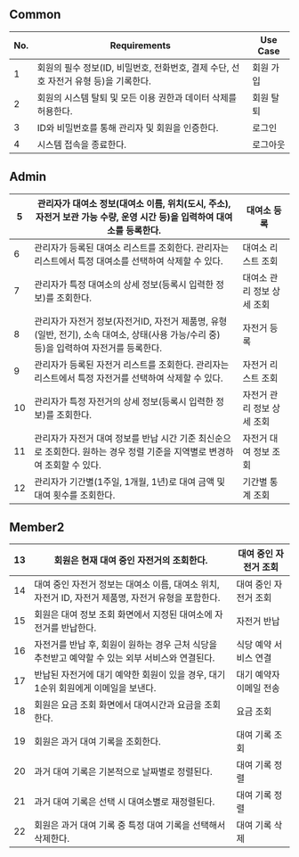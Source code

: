 ## Common

| No. | Requirements | Use Case |
| --- | --- | --- |
| 1 | 회원의 필수 정보(ID, 비밀번호, 전화번호, 결제 수단, 선호 자전거 유형 등)을 기록한다. | 회원 가입 |
| 2 | 회원의 시스템 탈퇴 및 모든 이용 권한과 데이터 삭제를 허용한다. | 회원 탈퇴 |
| 3 | ID와 비밀번호를 통해 관리자 및 회원을 인증한다. | 로그인 |
| 4 | 시스템 접속을 종료한다. | 로그아웃 |

## Admin

| 5 | 관리자가 대여소 정보(대여소 이름, 위치(도시, 주소), 자전거 보관 가능 수량, 운영 시간 등)을 입력하여 대여소를 등록한다. | 대여소 등록 |
| --- | --- | --- |
| 6 | 관리자가 등록된 대여소 리스트를 조회한다. 관리자는 리스트에서 특정 대여소를 선택하여 삭제할 수 있다. | 대여소 리스트 조회 |
| 7 | 관리자가 특정 대여소의 상세 정보(등록시 입력한 정보)를 조회한다. | 대여소 관리 정보 상세 조회 |
| 8 | 관리자가 자전거 정보(자전거ID, 자전거 제품명, 유형(일반, 전기), 소속 대여소, 상태(사용 가능/수리 중) 등)을 입력하여 자전거를 등록한다. | 자전거 등록 |
| 9 | 관리자가 등록된 자전거 리스트를 조회한다. 관리자는 리스트에서 특정 자전거를 선택하여 삭제할 수 있다. | 자전거 리스트 조회 |
| 10 | 관리자가 특정 자전거의 상세 정보(등록시 입력한 정보)를 조회한다. | 자전거 관리 정보 상세 조회 |
| 11 | 관리자가 자전거 대여 정보를 반납 시간 기준 최신순으로 조회한다. 원하는 경우 정렬 기준을 지역별로 변경하여 조회할 수 있다. | 자전거 대여 정보 조회 |
| 12 | 관리자가 기간별(1주일, 1개월, 1년)로 대여 금액 및 대여 횟수를 조회한다. | 기간별 통계 조회 |

## Member2

| 13 | 회원은 현재 대여 중인 자전거의 조회한다. | 대여 중인 자전거 조회 |
| --- | --- | --- |
| 14 | 대여 중인 자전거 정보는 대여소 이름, 대여소 위치, 자전거 ID, 자전거 제품명,  자전거 유형을 포함한다. | 대여 중인 자전거 조회 |
| 15 | 회원은 대여 정보 조회 화면에서 지정된 대여소에 자전거를 반납한다. | 자전거 반납 |
| 16 | 자전거를 반납 후, 회원이 원하는 경우 근처 식당을 추천받고 예약할 수 있는 외부 서비스와 연결된다. | 식당 예약 서비스 연결 |
| 17 | 반납된 자전거에 대기 예약한 회원이 있을 경우, 대기 1순위 회원에게 이메일을 보낸다. | 대기 예약자 이메일 전송 |
| 18 | 회원은 요금 조회 화면에서 대여시간과 요금을 조회한다. | 요금 조회 |
| 19 | 회원은 과거 대여 기록을 조회한다.  | 대여 기록 조회 |
| 20 | 과거 대여 기록은 기본적으로 날짜별로 정렬된다. | 대여 기록 정렬 |
| 21 | 과거 대여 기록은 선택 시 대여소별로 재정렬된다. | 대여 기록 정렬 |
| 22 | 회원은 과거 대여 기록 중 특정 대여 기록을 선택해서 삭제한다.  | 대여 기록 삭제 |
